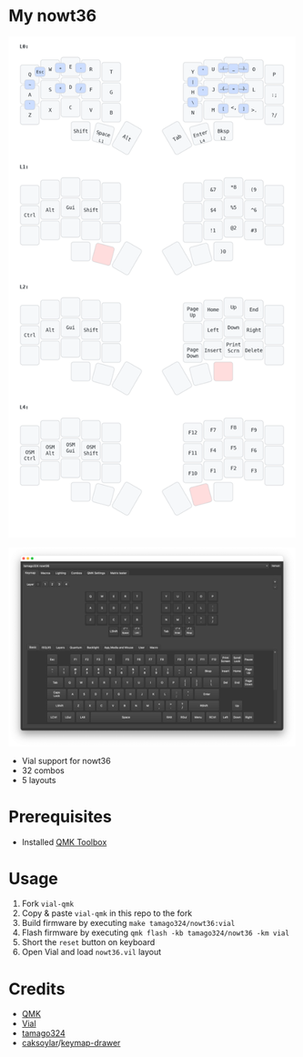 # My nowt36

![Nowt36 Keymap](nowt36-keymap.png)

![Vial Screenshot](vial.png)

- Vial support for nowt36
- 32 combos
- 5 layouts

# Prerequisites
- Installed [QMK Toolbox](https://github.com/qmk/qmk_toolbox)

# Usage
1. Fork `vial-qmk`
2. Copy & paste `vial-qmk` in this repo to the fork
3. Build firmware by executing `make tamago324/nowt36:vial`
4. Flash firmware by executing `qmk flash -kb tamago324/nowt36 -km vial`
5. Short the `reset` button on keyboard
6. Open Vial and load `nowt36.vil` layout

# Credits
- [QMK](https://github.com/qmk)
- [Vial](https://github.com/vial-kb)
- [tamago324](https://github.com/tamago324)
- [caksoylar](https://github.com/caksoylar)/[keymap-drawer](https://github.com/caksoylar/keymap-drawer)